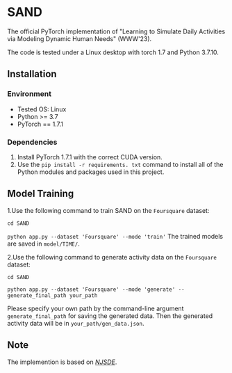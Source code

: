 # SAND
The official PyTorch implementation of "Learning to Simulate Daily Activities via Modeling Dynamic Human Needs" (WWW'23).

The code is tested under a Linux desktop with torch 1.7 and Python 3.7.10.

## Installation

### Environment
- Tested OS: Linux
- Python >= 3.7
- PyTorch == 1.7.1

### Dependencies
1. Install PyTorch 1.7.1 with the correct CUDA version.
2. Use the ``pip install -r requirements. txt`` command to install all of the Python modules and packages used in this project.

## Model Training

1.Use the following command to train SAND on the `Foursquare` dataset: 

``
cd SAND
``

``
python app.py --dataset 'Foursquare' --mode 'train'
``
The trained models are saved in ``model/TIME/``.



2.Use the following command to generate activity data on the `Foursquare` dataset: 

``
cd SAND
``

``
python app.py --dataset 'Foursquare' --mode 'generate' --generate_final_path your_path
``

Please specify your own path by the command-line argument ``generate_final_path``  for saving the generated data. Then the generated activity data will be in ``your_path/gen_data.json``.

## Note

The implemention is based on *[NJSDE](https://github.com/000Justin000/torchdiffeq/tree/jj585)*.
